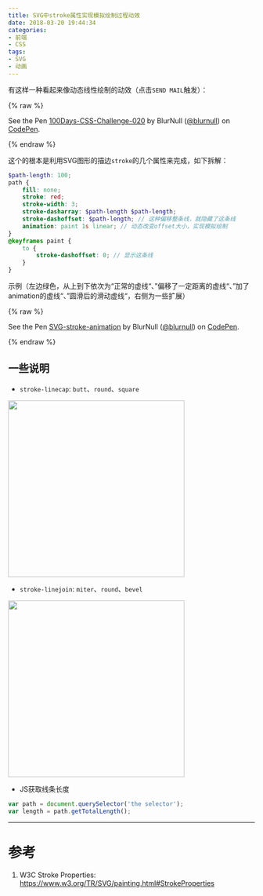 ```yaml
---
title: SVG中stroke属性实现模拟绘制过程动效
date: 2018-03-20 19:44:34
categories:
- 前端
- CSS
tags:
- SVG
- 动画
---
```


有这样一种看起来像动态线性绘制的动效（点击`SEND MAIL`触发）：

{% raw %}
<p data-height="265" data-theme-id="dark" data-slug-hash="BrQvRd" data-default-tab="css,result" data-user="blurnull" data-embed-version="2" data-pen-title="100Days-CSS-Challenge-020" class="codepen">See the Pen <a href="https://codepen.io/blurnull/pen/BrQvRd/">100Days-CSS-Challenge-020</a> by BlurNull (<a href="https://codepen.io/blurnull">@blurnull</a>) on <a href="https://codepen.io">CodePen</a>.</p>
<script async src="https://static.codepen.io/assets/embed/ei.js"></script>
{% endraw %}

<!--more-->

这个的根本是利用SVG图形的描边`stroke`的几个属性来完成，如下拆解：

```scss
$path-length: 100;
path {
    fill: none;
    stroke: red;
    stroke-width: 3;
    stroke-dasharray: $path-length $path-length;
    stroke-dashoffset: $path-length; // 这种偏移整条线，就隐藏了这条线
    animation: paint 1s linear; // 动态改变offset大小，实现模拟绘制
}
@keyframes paint {
    to {
        stroke-dashoffset: 0; // 显示这条线
    }
}
```

示例（左边绿色，从上到下依次为“正常的虚线“、”偏移了一定距离的虚线“、”加了animation的虚线“、”圆滑后的滑动虚线“，右侧为一些扩展）

{% raw %}
<p data-height="265" data-theme-id="dark" data-slug-hash="ZxLVLR" data-default-tab="result" data-user="blurnull" data-embed-version="2" data-pen-title="SVG-stroke-animation" class="codepen">See the Pen <a href="https://codepen.io/blurnull/pen/ZxLVLR/">SVG-stroke-animation</a> by BlurNull (<a href="https://codepen.io/blurnull">@blurnull</a>) on <a href="https://codepen.io">CodePen</a>.</p>
<script async src="https://static.codepen.io/assets/embed/ei.js"></script>
{% endraw %}

## 一些说明

* `stroke-linecap`: `butt`、`round`、`square`

<img src="https://www.w3.org/TR/SVG/images/painting/linecap.png" width=360/>

* `stroke-linejoin`: `miter`、`round`、`bevel`

<img src="https://www.w3.org/TR/SVG/images/painting/linejoin.png" width=360/>

* JS获取线条长度

```js
var path = document.querySelector('the selector');
var length = path.getTotalLength();
```

--------

# 参考

1. W3C Stroke Properties: https://www.w3.org/TR/SVG/painting.html#StrokeProperties